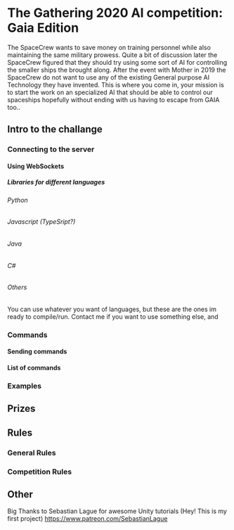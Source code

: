 # The Gathering 2020 AI competition: Gaia Edition

The SpaceCrew wants to save money on training personnel while also maintaining the same military prowess.
Quite a bit of discussion later the SpaceCrew figured that they should try using some sort of AI for controlling the smaller ships the brought along.
After the event with Mother in 2019 the SpaceCrew do not want to use any of the existing General purpose AI Technology they have invented.
This is where you come in, your mission is to start the work on an specialized AI that should be able to control our spaceships hopefully without ending with us having to escape from GAIA too..

## Intro to the challange

### Connecting to the server
#### Using WebSockets
##### Libraries for different languages

###### Python
###### Javascript (TypeSript?)
###### Java
###### C#
###### Others
You can use whatever you want of languages, but these are the ones im ready to compile/run.
Contact me if you want to use something else, and 

### Commands
#### Sending commands
#### List of commands




### Examples

## Prizes

## Rules

### General Rules
### Competition Rules




## Other
Big Thanks to Sebastian Lague for awesome Unity tutorials (Hey! This is my first project)
https://www.patreon.com/SebastianLague

